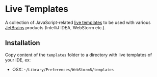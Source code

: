 Live Templates
=========

A collection of JavaScript-related [live templates](http://www.jetbrains.com/idea/webhelp/live-templates.html)
to be used with various [JetBrains](http://www.jetbrains.com/) products (IntelliJ IDEA, WebStorm etc.).

## Installation

Copy content of the `templates` folder to a directory with live templates of your IDE, ex:
* OSX: `~/Library/Preferences/WebStorm8/templates`
